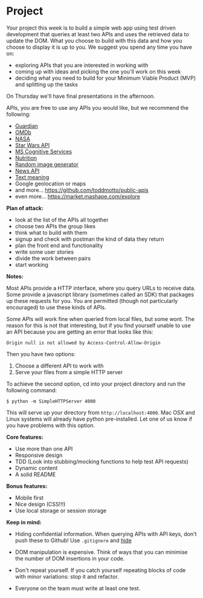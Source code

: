 # Project

Your project this week is to build a simple web app using test driven development
that queries at least two APIs and uses the retrieved data to update the DOM.
What you choose to build with this data and how you choose to display it is up
to you. We suggest you spend any time you have on:

- exploring APIs that you are interested in working with
- coming up with ideas and picking the one you'll work on this week
- deciding what you need to build for your Minimum Viable Product (MVP) and splitting up the tasks

On Thursday we'll have final presentations in the afternoon.

APIs, you are free to use any APIs you would like, but we recommend the following:

- [Guardian](http://open-platform.theguardian.com/)
- [OMDb](http://www.omdbapi.com/)
- [NASA](https://api.nasa.gov/)
- [Star Wars API](https://swapi.co/)
- [MS Cognitive Services](https://www.microsoft.com/cognitive-services/en-us/)
- [Nutrition](https://www.nutritionix.com/business/api)
- [Random image generator](https://unsplash.it/)
- [News API](https://newsapi.org/)
- [Text meaning](https://www.textrazor.com/)
- Google geolocation or maps
- and more... https://github.com/toddmotto/public-apis
- even more... https://market.mashape.com/explore

**Plan of attack:**

- look at the list of the APIs all together
- choose two APIs the group likes
- think what to build with them
- signup and check with postman the kind of data they return
- plan the front end and functionality
- write some user stories
- divide the work between pairs
- start working

**Notes:**

Most APIs provide a HTTP interface, where you query URLs to receive data. Some
provide a javascript library (sometimes called an SDK) that packages up these
requests for you. You are permitted (though not particularly encouraged) to use 
these kinds of APIs.

Some APIs will work fine when queried from local files, but some wont. The reason
for this is not that interesting, but if you find yourself unable to use an API
because you are getting an error that looks like this:

```
Origin null is not allowed by Access-Control-Allow-Origin
```

Then you have two options:
1. Choose a different API to work with
2. Serve your files from a simple HTTP server

To achieve the second option, cd into your project directory and run the following command:

```
$ python -m SimpleHTTPServer 4000
```

This will serve up your directory from `http://localhost:4000`. Mac OSX and Linux
systems will already have python pre-installed. Let one of us know if you have
problems with this option.

**Core features:**

- Use more than one API
- Responsive design
- TDD (Look into stubbing/mocking functions to help test API requests)
- Dynamic content
- A solid README

**Bonus features:**

- Mobile first
- Nice design (CSS!!!)
- Use local storage or session storage

**Keep in mind:**

- Hiding confidential information. When querying APIs with API keys, don't push
  these to Github! Use `.gitignore` and [hide](https://gist.github.com/derzorngottes/3b57edc1f996dddcab25)

- DOM manipulation is expensive. Think of ways that you can minimise the number
  of DOM insertions in your code.

- Don't repeat yourself. If you catch yourself repeating blocks of code with
  minor variations: stop it and refactor.

- Everyone on the team must write at least one test.
